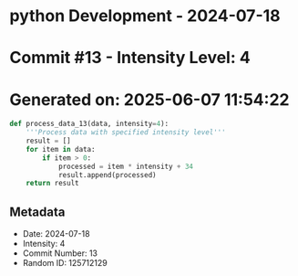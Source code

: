 ﻿# python Development - 2024-07-18
# Commit #13 - Intensity Level: 4
# Generated on: 2025-06-07 11:54:22
```python
def process_data_13(data, intensity=4):
    '''Process data with specified intensity level'''
    result = []
    for item in data:
        if item > 0:
            processed = item * intensity + 34
            result.append(processed)
    return result
```
## Metadata
- Date: 2024-07-18
- Intensity: 4
- Commit Number: 13
- Random ID: 125712129
